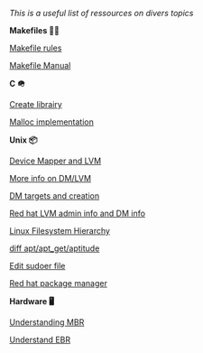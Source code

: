 *This is a useful list of ressources on divers topics*

**Makefiles 😶‍🌫️️**

[Makefile rules](https://www.chiark.greenend.org.uk/doc/make-doc/make.html/Rules.html)

[Makefile Manual](https://www.gnu.org/software/make/manual/html_node/index.html#SEC_Contents)

**C 🪖️**

[Create librairy](https://www.cs.dartmouth.edu/~campbell/cs50/buildlib.html)

[Malloc implementation](https://danluu.com/malloc-tutorial/)

**Unix 📦️**

[Device Mapper and LVM](https://blog.codefarm.me/2021/11/29/device-mapper-and-linux-lvm/)

[More info on DM/LVM](https://www.system-rescue.org/lvm-guide-en/How-the-logical-volume-manager-works/#:~:text=A%20logical%20block%20device%20such,of%20flexibility%20with%20block%20devices)

[DM targets and creation](https://gauravmmh1.medium.com/writing-your-own-device-mapper-target-539689d19a89#:~:text=Such%20device%20mapper%20target%20can,to%20underlying%20existing%20block%20devices.)

[Red hat LVM admin info and DM info](https://access.redhat.com/documentation/en-us/red_hat_enterprise_linux/7/html/logical_volume_manager_administration/device_mapper#dm-mappings)

[Linux Filesystem Hierarchy](https://tldp.org/LDP/Linux-Filesystem-Hierarchy/html/usr.html)

[diff apt/apt_get/aptitude](https://debian-facile.org/doc:systeme:apt:clients)

[Edit sudoer file](https://www.digitalocean.com/community/tutorials/how-to-edit-the-sudoers-file-fr)

[Red hat package manager](https://en.wikipedia.org/wiki/RPM_Package_Manager)

**Hardware 🖥️**

[Understanding MBR](https://knowitlikepro.com/understanding-master-boot-record-mbr/)

[Understand EBR](https://knowitlikepro.com/understanding-extended-boot-record-ebr/)

